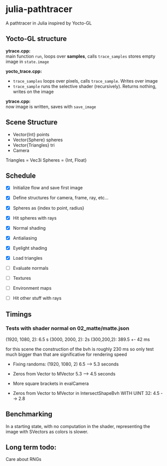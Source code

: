 # julia-pathtracer
A pathtracer in Julia inspired by Yocto-GL


## Yocto-GL structure
**ytrace.cpp:**  
main function `run`, loops over **samples**, calls `trace_samples`
stores empty image in `state.image`

**yocto_trace.cpp:**
- `trace_samples` loops over pixels, calls `trace_sample`. Writes over image
- `trace_sample` runs the selective shader (recursively). Returns nothing, 
    writes on the image

**ytrace.cpp:**   
now image is written, saves with `save_image`


## Scene Structure
- Vector{Int} points
- Vector{Sphere} spheres
- Vector{Triangles} tri
- Camera


Triangles = Vec3i
Spheres = {Int, Float}

## Schedule
- [x] Initialize flow and save first image 
- [x] Define structures for camera, frame, ray, etc...
- [x] Spheres as {index to point, radius}
- [x] Hit spheres with rays
- [x] Normal shading 
- [x] Antialiasing
- [x] Eyelight shading
- [x] Load triangles
- [ ] Evaluate normals
- [ ] Textures
- [ ] Environment maps
- [ ] Hit other stuff with rays


## Timings 


### Tests with shader normal on 02_matte/matte.json

(1920, 1080, 2): 6.5 s
(3000, 2000, 2): 2s
(300,200,2): 389.5 +- 42 ms

for this scene the construction of the bvh is roughly 230 ms
so only test much bigger than that are significative for rendering speed

- Fixing randoms: (1920, 1080, 2) 6.5 -->  5.3 seconds

- Zeros from Vector to MVector 5.3 --> 4.5 seconds

- More square brackets in evalCamera

- Zeros from Vector to MVector in IntersectShapeBvh WITH UINT 32: 4.5 --> 2.8

## Benchmarking
In a starting state, with no computation in the shader, representing the image
with SVectors as colors is slower.


## Long term todo:

Care about RNGs